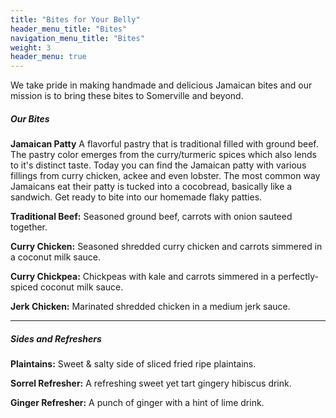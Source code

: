 ```yaml
---
title: "Bites for Your Belly"
header_menu_title: "Bites"
navigation_menu_title: "Bites"
weight: 3
header_menu: true
---
```


We take pride in making handmade and delicious Jamaican bites and our mission is to bring these bites to Somerville and beyond.


##### *Our Bites*

**Jamaican Patty**
A flavorful pastry that is traditional filled with ground beef. The pastry color emerges from the curry/turmeric spices which also lends to it's distinct taste. Today you can find the Jamaican patty with various fillings from curry chicken, ackee and even lobster. The most common way Jamaicans eat their patty is tucked into a cocobread, basically like a sandwich. Get ready to bite into our homemade flaky patties.

**Traditional Beef:**
Seasoned ground beef, carrots with onion sauteed together.  

**Curry Chicken:**
Seasoned shredded curry chicken and carrots simmered in a coconut milk sauce.

**Curry Chickpea:**
Chickpeas with kale and carrots simmered in a perfectly-spiced coconut milk sauce.

**Jerk Chicken:**
Marinated shredded chicken in a medium jerk sauce.

---
##### *Sides and Refreshers*

**Plaintains:**
Sweet & salty side of sliced fried ripe plaintains.

**Sorrel Refresher:** 
A refreshing sweet yet tart gingery hibiscus drink.

**Ginger Refresher:**
A punch of ginger with a hint of lime drink.